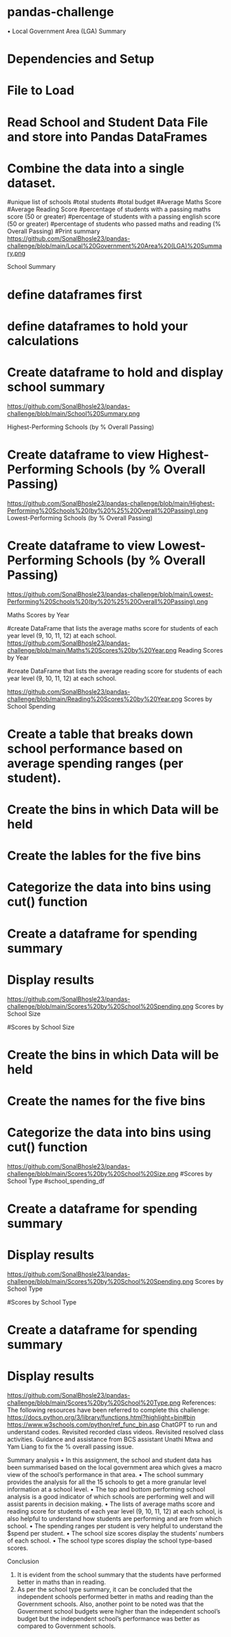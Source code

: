 # pandas-challenge
•	Local Government Area (LGA) Summary

# Dependencies and Setup
# File to Load
# Read School and Student Data File and store into Pandas DataFrames
# Combine the data into a single dataset.
#unique list of schools
#total students
#total budget
#Average Maths Score
#Average Reading Score
#percentage of students with a passing maths score (50 or greater)
#percentage of students with a passing english score (50 or greater)
#percentage of students who passed maths and reading (% Overall Passing)
#Print summary
https://github.com/SonalBhosle23/pandas-challenge/blob/main/Local%20Government%20Area%20(LGA)%20Summary.png

School Summary

# define dataframes first
# define dataframes to hold your calculations
# Create dataframe to hold and display school summary

https://github.com/SonalBhosle23/pandas-challenge/blob/main/School%20Summary.png 

Highest-Performing Schools (by % Overall Passing)

# Create dataframe to view Highest-Performing Schools (by % Overall Passing)
 https://github.com/SonalBhosle23/pandas-challenge/blob/main/Highest-Performing%20Schools%20(by%20%25%20Overall%20Passing).png
Lowest-Performing Schools (by % Overall Passing)


# Create dataframe to view Lowest-Performing Schools (by % Overall Passing)
 https://github.com/SonalBhosle23/pandas-challenge/blob/main/Lowest-Performing%20Schools%20(by%20%25%20Overall%20Passing).png

Maths Scores by Year

#create DataFrame that lists the average maths score for students of each year level (9, 10, 11, 12) at each school.
 https://github.com/SonalBhosle23/pandas-challenge/blob/main/Maths%20Scores%20by%20Year.png
Reading Scores by Year


#create DataFrame that lists the average reading score for students of each year level (9, 10, 11, 12) at each school.
 
https://github.com/SonalBhosle23/pandas-challenge/blob/main/Reading%20Scores%20by%20Year.png
Scores by School Spending


# Create a table that breaks down school performance based on average spending ranges (per student).
# Create the bins in which Data will be held
# Create the lables for the five bins
# Categorize the data into bins using cut() function
# Create a dataframe for spending summary
# Display results
 https://github.com/SonalBhosle23/pandas-challenge/blob/main/Scores%20by%20School%20Spending.png
Scores by School Size

#Scores by School Size
# Create the bins in which Data will be held

# Create the names for the five bins
# Categorize the data into bins using cut() function
https://github.com/SonalBhosle23/pandas-challenge/blob/main/Scores%20by%20School%20Size.png
#Scores by School Type
#school_spending_df

# Create a dataframe for spending summary
# Display results
 https://github.com/SonalBhosle23/pandas-challenge/blob/main/Scores%20by%20School%20Spending.png
Scores by School Type

#Scores by School Type
# Create a dataframe for spending summary
# Display results
 
https://github.com/SonalBhosle23/pandas-challenge/blob/main/Scores%20by%20School%20Type.png
References:
The following resources have been referred to complete this challenge:
https://docs.python.org/3/library/functions.html?highlight=bin#bin
https://www.w3schools.com/python/ref_func_bin.asp
ChatGPT to run and understand codes.
Revisited recorded class videos.
Revisited resolved class activities.
Guidance and assistance from BCS assistant Unathi Mtwa and Yam Liang to fix the % overall passing issue.

Summary analysis 
•	In this assignment, the school and student data has been summarised based on the local government area which gives a macro view of the school’s performance in that area.
•	The school summary provides the analysis for all the 15 schools to get a more granular level information at a school level.
•	The top and bottom performing school analysis is a good indicator of which schools are performing well and will assist parents in decision making.
•	The lists of average maths score and reading score for students of each year level (9, 10, 11, 12) at each school, is also helpful to understand how students are performing and are from which school.
•	The spending ranges per student is very helpful to understand the $spend per student.
•	The school size scores display the students’ numbers of each school.
•	The school type scores display the school type-based scores.


Conclusion
1.	It is evident from the school summary that the students have performed better in maths than in reading.
2.	As per the school type summary, it can be concluded that the independent schools performed better in maths and reading than the Government schools. Also, another point to be noted was that the Government school budgets were higher than the independent school’s budget but the independent school’s performance was better as compared to Government schools.





